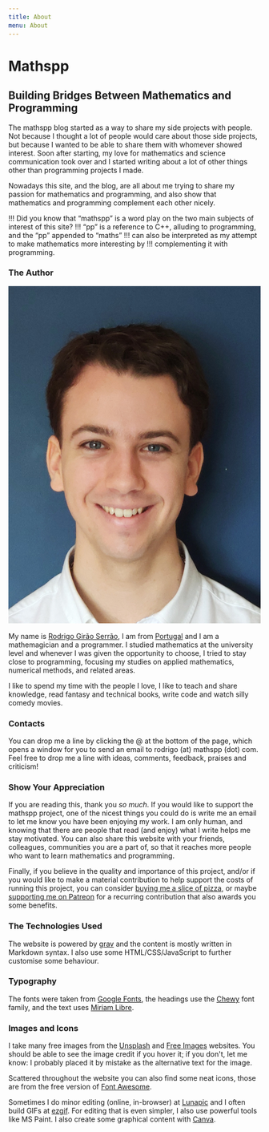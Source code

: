 ```yaml
---
title: About
menu: About
---
```


# Mathspp

## Building Bridges Between Mathematics and Programming

The mathspp blog started as a way to share my side projects with people.
Not because I thought a lot of people would care about those side projects,
but because I wanted to be able to share them with whomever showed interest.
Soon after starting, my love for mathematics and science communication took over
and I started writing about a lot of other things other than programming projects I made.

Nowadays this site, and the blog, are all about me trying to share my passion for mathematics
and programming, and also show that mathematics and programming complement each other nicely.

!!! Did you know that “mathspp” is a word play on the two main subjects of interest of this site?
!!! “pp” is a reference to C++, alluding to programming, and the “pp” appended to “maths”
!!! can also be interpreted as my attempt to make mathematics more interesting by
!!! complementing it with programming.


### The Author

![A picture of my face.](rgs.jpg?resize=150,200&classes=float-right)

My name is [Rodrigo Girão Serrão][linkedin], I am from [Portugal](https://en.wikipedia.org/wiki/Portugal)
and I am a mathemagician and a programmer.
I studied mathematics at the university level and whenever I was given the opportunity to choose,
I tried to stay close to programming, focusing my studies on applied mathematics, numerical methods,
and related areas.

I like to spend my time with the people I love, I like to teach and share knowledge,
read fantasy and technical books, write code and watch silly comedy movies.


### Contacts

You can drop me a line by clicking the @ at the bottom of the page, which opens
a window for you to send an email to rodrigo (at) mathspp (dot) com.
Feel free to drop me a line with ideas, comments, feedback, praises and criticism!


### <i class="fas fa-heart"></i> Show Your Appreciation

If you are reading this, thank you *so much*.
If you would like to support the mathspp project, one of the nicest things you could do
is write me an email to let me know you have been enjoying my work.
I am only human, and knowing that there are people that read (and enjoy) what I write
helps me stay motivated.
You can also share this website with your friends, colleagues, communities you
are a part of, so that it reaches more people who want to learn mathematics and programming.

Finally, if you believe in the quality and importance of this project, and/or if you would like to make
a material contribution to help support the costs of running this project,
you can consider [buying me a slice of pizza][bmc], or maybe [supporting me on Patreon][patreon]
for a recurring contribution that also awards you some benefits.


### The Technologies Used

The website is powered by [grav] and the content is mostly written in Markdown syntax.
I also use some HTML/CSS/JavaScript to further customise some behaviour.


### Typography

The fonts were taken from [Google Fonts][google-fonts], the headings use the [Chewy] font family,
and the text uses [Miriam Libre][miriam-libre].


### Images and Icons

I take many free images from the [Unsplash] and [Free Images][free-images] websites.
You should be able to see the image credit if you hover it; if you don't, let me know:
I probably placed it by mistake as the alternative text for the image.

Scattered throughout the website you can also find some neat icons, those are
from the free version of [Font Awesome][font-awesome].

Sometimes I do minor editing (online, in-browser) at [Lunapic] and I often build
GIFs at [ezgif].
For editing that is even simpler, I also use powerful tools like MS Paint.
I also create some graphical content with [Canva].


[linkedin]: https://linkedin.com/in/rodrigo-girão-serrão
[grav]: https://getgrav.org
[google-fonts]: https://fonts.google.com/
[chewy]: https://fonts.google.com/specimen/Chewy
[miriam-libre]: https://fonts.google.com/specimen/Miriam+Libre
[Unsplash]: https://unsplash.com
[free-images]: https://freeimages.com
[Lunapic]: https://lunapic.com
[ezgif]: https://ezgif.com
[Canva]: https://canva.com
[font-awesome]: https://fontawesome.com
[patreon]: https://patreon.com/mathspp
[bmc]: https://buymeacoffee.com/mathspp
